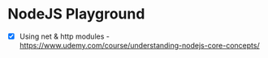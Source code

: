 # NodeJS Playground

- [x] Using net & http modules - https://www.udemy.com/course/understanding-nodejs-core-concepts/
